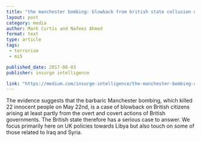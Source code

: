 ```yaml
---
title: "the manchester bombing: blowback from british state collusion with jihadists abroad."
layout: post
category: media
author: Mark Curtis and Nafeez Ahmed
format: text
type: article
tags: 
 - terrorism
 - mi5

published_date: 2017-06-03
publisher: insurge intelligence

link: "https://medium.com/insurge-intelligence/the-manchester-bombing-as-blowback-the-latest-evidence-83ec2127801d"
---
```


The evidence suggests that the barbaric Manchester bombing, which killed 22
innocent people on May 22nd, is a case of blowback on British citizens arising
at least partly from the overt and covert actions of British governments. The
British state therefore has a serious case to answer. We focus primarily here
on UK policies towards Libya but also touch on some of those related to Iraq
and Syria.
